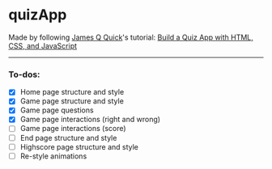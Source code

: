 # quizApp

Made by following [James Q Quick](https://github.com/jamesqquick)'s tutorial: [Build a Quiz App with HTML, CSS, and JavaScript](https://www.youtube.com/playlist?list=PLDlWc9AfQBfZIkdVaOQXi1tizJeNJipEx)

---

### To-dos:

- [x] Home page structure and style
- [x] Game page structure and style
- [x] Game page questions
- [x] Game page interactions (right and wrong)
- [ ] Game page interactions (score)
- [ ] End page structure and style
- [ ] Highscore page structure and style
- [ ] Re-style animations